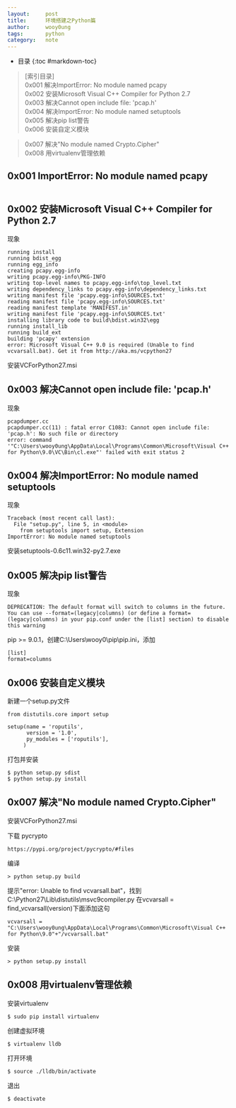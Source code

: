 ```yaml
---
layout:		post
title:		环境搭建之Python篇
author:		wooy0ung
tags:		python
category:  	note
---
```


- 目录
{:toc #markdown-toc}

>[索引目录]  
>0x001 解决ImportError: No module named pcapy  
>0x002 安装Microsoft Visual C++ Compiler for Python 2.7  
>0x003 解决Cannot open include file: 'pcap.h'  
>0x004 解决ImportError: No module named setuptools  
>0x005 解决pip list警告  
>0x006 安装自定义模块  
<!-- more -->  
>0x007 解决"No module named Crypto.Cipher"  
>0x008 用virtualenv管理依赖  


## 0x001 ImportError: No module named pcapy

```

```


## 0x002 安装Microsoft Visual C++ Compiler for Python 2.7

现象
```
running install                                                                                                 
running bdist_egg                                                                                               
running egg_info                                                                                                
creating pcapy.egg-info                                                                                         
writing pcapy.egg-info\PKG-INFO                                                                                 
writing top-level names to pcapy.egg-info\top_level.txt                                                         
writing dependency_links to pcapy.egg-info\dependency_links.txt                                                 
writing manifest file 'pcapy.egg-info\SOURCES.txt'                                                              
reading manifest file 'pcapy.egg-info\SOURCES.txt'                                                              
reading manifest template 'MANIFEST.in'                                                                         
writing manifest file 'pcapy.egg-info\SOURCES.txt'                                                              
installing library code to build\bdist.win32\egg                                                                
running install_lib                                                                                             
running build_ext                                                                                               
building 'pcapy' extension                                                                                      
error: Microsoft Visual C++ 9.0 is required (Unable to find vcvarsall.bat). Get it from http://aka.ms/vcpython27
```

安装VCForPython27.msi


## 0x003 解决Cannot open include file: 'pcap.h'

现象
```
pcapdumper.cc
pcapdumper.cc(11) : fatal error C1083: Cannot open include file: 'pcap.h': No such file or directory
error: command '"C:\Users\wooy0ung\AppData\Local\Programs\Common\Microsoft\Visual C++ for Python\9.0\VC\Bin\cl.exe"' failed with exit status 2
```


## 0x004 解决ImportError: No module named setuptools

现象
```
Traceback (most recent call last):
  File "setup.py", line 5, in <module>
    from setuptools import setup, Extension
ImportError: No module named setuptools
```

安装setuptools-0.6c11.win32-py2.7.exe


## 0x005 解决pip list警告

现象
```
DEPRECATION: The default format will switch to columns in the future. You can use --format=(legacy|columns) (or define a format=(legacy|columns) in your pip.conf under the [list] section) to disable this warning
```

pip >= 9.0.1，创建C:\Users\wooy0\pip\pip.ini，添加
```
[list] 
format=columns
```


## 0x006 安装自定义模块

新建一个setup.py文件
```
from distutils.core import setup
  
setup(name = 'roputils',
      version = '1.0',
      py_modules = ['roputils'],
     )
```

打包并安装
```
$ python setup.py sdist
$ python setup.py install
```


## 0x007 解决"No module named Crypto.Cipher"

安装VCForPython27.msi

下载
pycrypto
```
https://pypi.org/project/pycrypto/#files
```

编译
```
> python setup.py build
```

提示"error: Unable to find vcvarsall.bat"，找到C:\Python27\Lib\distutils\msvc9compiler.py
在vcvarsall = find_vcvarsall(version)下面添加这句
```
vcvarsall = "C:\Users\wooy0ung\AppData\Local\Programs\Common\Microsoft\Visual C++ for Python\9.0"+"/vcvarsall.bat"
```

安装
```
> python setup.py install
```


## 0x008 用virtualenv管理依赖

安装virtualenv
```
$ sudo pip install virtualenv
```

创建虚拟环境
```
$ virtualenv lldb
```

打开环境
```
$ source ./lldb/bin/activate
```

退出
```
$ deactivate